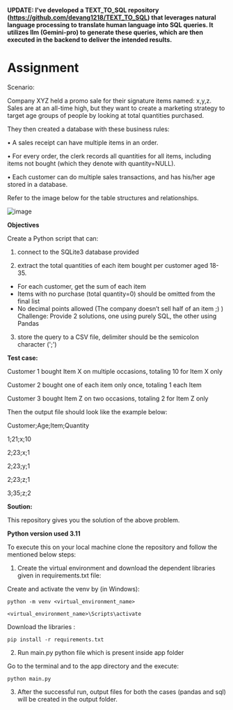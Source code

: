 **UPDATE: I've developed a TEXT_TO_SQL repository (https://github.com/devang1218/TEXT_TO_SQL) that leverages natural language processing to translate human language into SQL queries. It utilizes llm (Gemini-pro) to generate these queries, which are then executed in the backend to deliver the intended results.**

<h1>Assignment</h1>

Scenario:

Company XYZ held a promo sale for their signature items named: x,y,z. Sales are at an
all-time high, but they want to create a marketing strategy to target age groups of people by
looking at total quantities purchased.

They then created a database with these business rules:

• A sales receipt can have multiple items in an order.

• For every order, the clerk records all quantities for all items, including items not
bought (which they denote with quantity=NULL).

• Each customer can do multiple sales transactions, and has his/her age stored in a
database.

Refer to the image below for the table structures and relationships.

![image](https://github.com/devang1218/Data_Engineer_Assignment-/assets/46046916/79a2fdfc-f8f0-49b6-baea-d1aefe3c2c9d)


**Objectives**

Create a Python script that can:

1. connect to the SQLite3 database provided

2. extract the total quantities of each item bought per customer aged 18-35.
- For each customer, get the sum of each item
- Items with no purchase (total quantity=0) should be omitted from the final
list
- No decimal points allowed (The company doesn’t sell half of an item ;) )
Challenge: Provide 2 solutions, one using purely SQL, the other using Pandas

3. store the query to a CSV file, delimiter should be the semicolon character (';')


**Test case:**

Customer 1 bought Item X on multiple occasions, totaling 10 for Item X only

Customer 2 bought one of each item only once, totaling 1 each Item

Customer 3 bought Item Z on two occasions, totaling 2 for Item Z only

Then the output file should look like the example below:

Customer;Age;Item;Quantity

1;21;x;10

2;23;x;1

2;23;y;1

2;23;z;1

3;35;z;2

**Soution:**

This repository gives you the solution of the above problem.

**Python version used 3.11**

To execute this on your local machine clone the repository and follow the mentioned below steps:
1. Create the virtual environment and download the dependent libraries given in requirements.txt file:

Create and activate the venv by (in Windows):

    python -m venv <virtual_environment_name>

    <virtual_environment_name>\Scripts\activate
  
  Download the libraries :
      
    pip install -r requirements.txt

2. Run main.py python file which is present inside app folder

Go to the terminal and to the app directory and the execute:
 
    python main.py

3. After the successful run, output files for both the cases (pandas and sql) will be created in the output folder.
